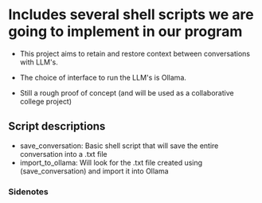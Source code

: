 # Includes several shell scripts we are going to implement in our program

- This project aims to retain and restore context between conversations with LLM's. 

- The choice of interface to run the LLM's is Ollama.

- Still a rough proof of concept (and will be used as a collaborative college project)

## Script descriptions

- save_conversation: Basic shell script that will save the entire conversation into a .txt file
- import_to_ollama: Will look for the .txt file created using (save_conversation) and import it into Ollama

### Sidenotes




